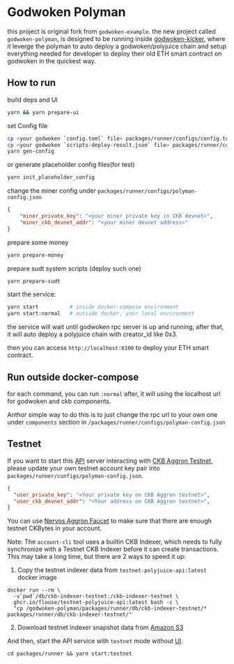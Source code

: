 Godwoken Polyman
=======

this project is original fork from `godwoken-example`. the new project called `godwoken-polyman`, is designed to be running inside [godwoken-kicker](https://github.com/RetricSu/godwoken-kicker.git), where it leverge the polyman to auto deploy a godwoken/polyjuice chain and setup everything needed for developer to deploy their old ETH smart contract on godwoken in the quickest way.

How to run
------

build deps and UI

```sh
yarn && yarn prepare-ui
```

set Config file

```sh
cp <your godwoken `config.toml` file> packages/runner/configs/config.toml
cp <your godwoken `scripts-deploy-result.json` file> packages/runner/configs/scripts-deploy-result.json
yarn gen-config
```

or generate placeholder config files(for test)

```sh
yarn init_placeholder_config
```

change the miner config under `packages/runner/configs/polyman-config.json`

```json
{
    "miner_private_key": "<your miner private key in CKB devnet>",
    "miner_ckb_devnet_addr": "<your miner devnet address>"
}
```

prepare some money

```sh
yarn prepare-money
```

prepare sudt system scripts (deploy such one)

```sh
yarn prepare-sudt
```

start the service:

```sh
yarn start          # inside docker-compose environment
yarn start:normal   # outside docker, your local environment
```

the service will wait until godwoken rpc server is up and running, after that, it will auto deploy a polyjuice chain with creator_id like 0x3.

then you can access `http://localhost:6100` to deploy your ETH smart contract.

Run outside docker-compose
---

for each command, you can run `:normal` after, it will using the localhost url for godwoken and ckb components.

Anthor simple way to do this is to just change the rpc url to your own one under `components` section in `/packages/runner/configs/polyman-config.json`

## Testnet

If you want to start this [API](packages/runner/src/server.ts) server interacting with [CKB Aggron Testnet](https://explorer.nervos.org/aggron/), please update your own testnet account key pair into `packages/runner/configs/polyman-config.json`.

```json
{
  "user_private_key": "<Your private key on CKB Aggron testnet>",
  "user_ckb_devnet_addr": "<Your address on CKB Aggron testnet>",
}
```

You can use [Nervos Aggron Faucet](https://faucet.nervos.org/) to make sure that there are enough testnet CKBytes in your account.

Note: The `account-cli` tool uses a builtin CKB Indexer, which needs to fully synchronize with a Testnet CKB Indexer before it can create transactions. This may take a long time, but there are 2 ways to speed it up:
1. Copy the testnet indexer data from `testnet-polyjuice-api:latest` docker image
```
docker run --rm \
  -v`pwd`/db/ckb-indexer-testnet:/ckb-indexer-testnet \
  ghcr.io/flouse/testnet-polyjuice-api:latest bash -c \
  "cp /godwoken-polyman/packages/runner/db/ckb-indexer-testnet/* packages/runner/db/ckb-indexer-testnet/"
```
2. Download testnet indexer snapshot data from [Amazon S3](https://github.com/RetricSu/gw-gitcoin-instruction/blob/8c02c1584d527fca24f983dc33d19b6bb765b1f8/src/component-tutorials/12.using.snapshot.data.with.account.cli.md)

And then, start the API service with `testnet` mode without [UI](packages/runner/src/ui.ts).

```
cd packages/runner && yarn start:testnet
```

